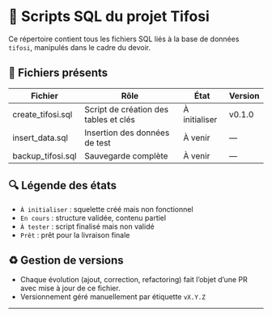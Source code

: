 # 🧮 Scripts SQL du projet Tifosi

Ce répertoire contient tous les fichiers SQL liés à la base de données `tifosi`, manipulés dans le cadre du devoir.

## 📂 Fichiers présents

| Fichier              | Rôle                                  | État           | Version |
|----------------------|---------------------------------------|----------------|---------|
| create_tifosi.sql    | Script de création des tables et clés | À initialiser  | v0.1.0  |
| insert_data.sql      | Insertion des données de test         | À venir        | —       |
| backup_tifosi.sql    | Sauvegarde complète                   | À venir        | —       |

## 🔍 Légende des états

- `À initialiser` : squelette créé mais non fonctionnel
- `En cours` : structure validée, contenu partiel
- `À tester` : script finalisé mais non validé
- `Prêt` : prêt pour la livraison finale

## ♻️ Gestion de versions

- Chaque évolution (ajout, correction, refactoring) fait l’objet d’une PR avec mise à jour de ce fichier.
- Versionnement géré manuellement par étiquette `vX.Y.Z`

---
